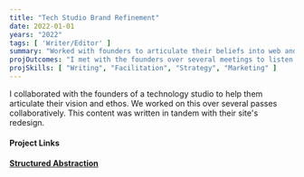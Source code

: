 ```yaml
---
title: "Tech Studio Brand Refinement"
date: 2022-01-01
years: "2022"
tags: [ 'Writer/Editor' ]
summary: "Worked with founders to articulate their beliefs into web and brand copy."
projOutcomes: "I met with the founders over several meetings to listen to their vision, goals, and write something that captured their unifying vision."
projSkills: [ "Writing", "Facilitation", "Strategy", "Marketing" ]
---
```



I collaborated with the founders of a technology studio to help them articulate their vision and ethos. We worked on this over several passes collaboratively. This content was written in tandem with their site's redesign.

#### Project Links

**[Structured Abstraction](https://www.structuredabstraction.com/)**